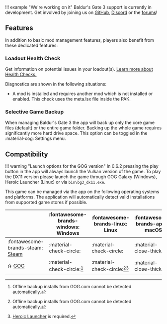 !!! example "We're working on it"
    Baldur's Gate 3 support is currently in development. Get involved by joining us on [GitHub](https://github.com/Nexus-Mods/NexusMods.App/issues/new/choose), [Discord](https://discord.gg/ReWTxb93jS) or the [forums](https://forums.nexusmods.com/forum/9052-nexus-mods-app/)!

## Features
In addition to basic mod management features, players also benefit from these dedicated features:

### Loadout Health Check
Get information on potential issues in your loadout(s). [Learn more about Health Checks.](../features/HealthCheck.md)

Diagnostics are shown in the following situations: 
- A mod is installed and requires another mod which is not installed or enabled. This check uses the meta.lsx file inside the PAK. 

### Selective Game Backup
When managing Baldur's Gate 3 the app will back up only the core game files (default) or the entire game folder. Backing up the whole game requires significantly more hard drive space. This option can be toggled in the :material-cog: Settings menu.


## Compatibility
!!! warning "Launch options for the GOG version"
    In 0.6.2 pressing the play button in the app will always launch the Vulkan version of the game. To play the DX11 version please launch the game through GOG Galaxy (Windows), Heroic Launcher (Linux) or via `bin\bg3_dx11.exe`. 

This game can be managed via the app on the following operating systems and platforms. The application will automatically detect valid installations from supported game stores if possible. 

|| :fontawesome-brands-windows: Windows |  :fontawesome-brands-linux: Linux | :fontawesome-brands-apple: macOS |
|---|---|---|---|
| :fontawesome-brands-steam: [Steam](https://store.steampowered.com/app/1086940/Baldurs_Gate_3/) | :material-check-circle: | :material-check-circle: | :material-close-thick: |
| <img src="../../images/GOG.com_logo_white.svg" alt="GOG" width="14"/> [GOG](https://www.gog.com/en/game/baldurs_gate_iii) | :material-check-circle:[^1] | :material-check-circle:[^1][^2] | :material-close-thick: |

[^1]: Offline backup installs from GOG.com cannot be detected automatically.
[^2]: [Heroic Launcher](https://heroicgameslauncher.com/) is required. 
